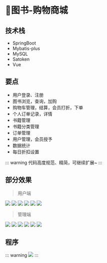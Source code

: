 # 🏬图书-购物商城


<MyGlobalComponent />


## 技术栈
- SpringBoot
- Mybatis-plus
- MySQL
- Satoken
- Vue

## 要点
- 用户登录、注册
- 图书浏览，查询，加购
- 购物车管理，结算，会员打折，下单
- 个人订单记录，详情
- 书籍管理
- 书籍分类管理
- 订单管理
- 用户管理，会员授予
- 数据统计
- 每日折扣设置

::: warning
代码高度规范、精简，可继续扩展~
:::

## 部分效果
> 用户端

![](http://cdn.qiniu.liyansheng.top/img/20240624020733.png)
![](http://cdn.qiniu.liyansheng.top/img/20240624020932.png)
![](http://cdn.qiniu.liyansheng.top/img/20240624021040.png)
![](http://cdn.qiniu.liyansheng.top/img/20240624021135.png)
![](http://cdn.qiniu.liyansheng.top/img/20240624021214.png)
![](http://cdn.qiniu.liyansheng.top/img/20240624021239.png)

> 管理端


![](http://cdn.qiniu.liyansheng.top/img/20240624021341.png)
![](http://cdn.qiniu.liyansheng.top/img/20240624021402.png)
![](http://cdn.qiniu.liyansheng.top/img/20240624021423.png)
![](http://cdn.qiniu.liyansheng.top/img/20240624021441.png)
![](http://cdn.qiniu.liyansheng.top/img/20240624021502.png)
![](http://cdn.qiniu.liyansheng.top/img/20240624021537.png)

## 程序
::: warning
![](http://cdn.qiniu.liyansheng.top/img/20240624023720.png)
:::